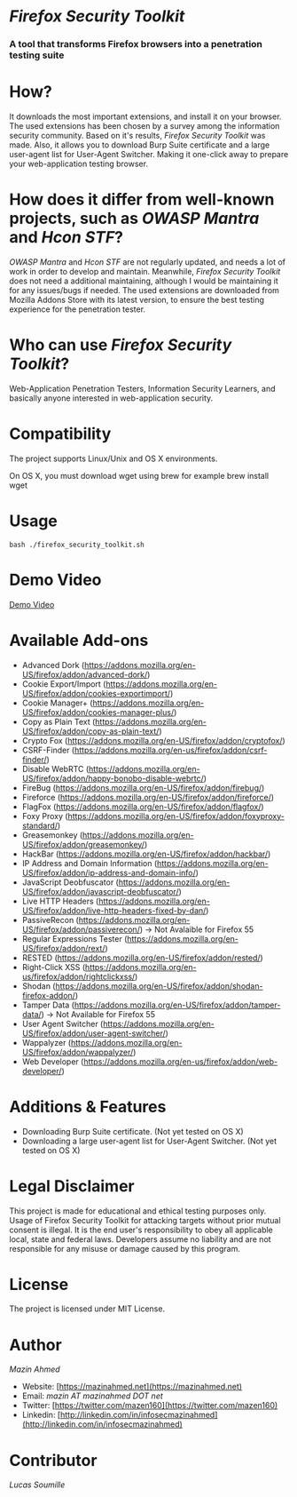 *Firefox Security Toolkit*
====================
### A tool that transforms Firefox browsers into a penetration testing suite ###


# How? #
It downloads the most important extensions, and install it on your browser. The used extensions has been chosen by a survey among the information security community. Based on it's results, *Firefox Security Toolkit* was made. Also, it allows you to download Burp Suite certificate and a large user-agent list for User-Agent Switcher. Making it one-click away to prepare your web-application testing browser.

# How does it differ from well-known projects, such as *OWASP Mantra* and *Hcon STF*? #
*OWASP Mantra* and *Hcon STF* are not regularly updated, and needs a lot of work in order to develop and maintain. Meanwhile, *Firefox Security Toolkit* does not need a additional maintaining, although I would be maintaining it for any issues/bugs if needed. The used extensions are downloaded from Mozilla Addons Store with its latest version, to ensure the best testing experience for the penetration tester.

# Who can use *Firefox Security Toolkit*? #
Web-Application Penetration Testers, Information Security Learners, and basically anyone interested in web-application security.

# Compatibility #
The project supports Linux/Unix and OS X environments.

On OS X, you must download wget using brew for example
    brew install wget

# Usage #
    bash ./firefox_security_toolkit.sh

# Demo Video #
[Demo Video](https://www.youtube.com/watch?v=0pD-tNrxrzY)

# Available Add-ons #
* Advanced Dork (https://addons.mozilla.org/en-US/firefox/addon/advanced-dork/)
* Cookie Export/Import (https://addons.mozilla.org/en-US/firefox/addon/cookies-exportimport/)
* Cookie Manager+ (https://addons.mozilla.org/en-US/firefox/addon/cookies-manager-plus/)
* Copy as Plain Text (https://addons.mozilla.org/en-US/firefox/addon/copy-as-plain-text/)
* Crypto Fox (https://addons.mozilla.org/en-US/firefox/addon/cryptofox/)
* CSRF-Finder (https://addons.mozilla.org/en-us/firefox/addon/csrf-finder/)
* Disable WebRTC (https://addons.mozilla.org/en-US/firefox/addon/happy-bonobo-disable-webrtc/)
* FireBug (https://addons.mozilla.org/en-US/firefox/addon/firebug/)
* Fireforce (https://addons.mozilla.org/en-US/firefox/addon/fireforce/)
* FlagFox (https://addons.mozilla.org/en-US/firefox/addon/flagfox/)
* Foxy Proxy (https://addons.mozilla.org/en-US/firefox/addon/foxyproxy-standard/)
* Greasemonkey (https://addons.mozilla.org/en-US/firefox/addon/greasemonkey/)
* HackBar (https://addons.mozilla.org/en-US/firefox/addon/hackbar/)
* IP Address and Domain Information (https://addons.mozilla.org/en-US/firefox/addon/ip-address-and-domain-info/)
* JavaScript Deobfuscator (https://addons.mozilla.org/en-US/firefox/addon/javascript-deobfuscator/)
* Live HTTP Headers (https://addons.mozilla.org/en-US/firefox/addon/live-http-headers-fixed-by-dan/)
* PassiveRecon (https://addons.mozilla.org/en-US/firefox/addon/passiverecon/) -> Not Avalaible for Firefox 55 
* Regular Expressions Tester (https://addons.mozilla.org/en-US/firefox/addon/rext/)
* RESTED (https://addons.mozilla.org/en-US/firefox/addon/rested/)
* Right-Click XSS (https://addons.mozilla.org/en-us/firefox/addon/rightclickxss/)
* Shodan (https://addons.mozilla.org/en-US/firefox/addon/shodan-firefox-addon/)
* Tamper Data (https://addons.mozilla.org/en-US/firefox/addon/tamper-data/) -> Not Available for Firefox 55
* User Agent Switcher (https://addons.mozilla.org/en-US/firefox/addon/user-agent-switcher/)
* Wappalyzer (https://addons.mozilla.org/en-US/firefox/addon/wappalyzer/)
* Web Developer (https://addons.mozilla.org/en-us/firefox/addon/web-developer/)

# Additions & Features #
* Downloading Burp Suite certificate. (Not yet tested on OS X)
* Downloading a large user-agent list for User-Agent Switcher. (Not yet tested on OS X)


# **Legal Disclaimer** #
This project is made for educational and ethical testing purposes only. Usage of Firefox Security Toolkit for attacking targets without prior mutual consent is illegal. It is the end user's responsibility to obey all applicable local, state and federal laws. Developers assume no liability and are not responsible for any misuse or damage caused by this program.


# **License** #
The project is licensed under MIT License.

# **Author** #
*Mazin Ahmed*
* Website: [https://mazinahmed.net](https://mazinahmed.net)
* Email: *mazin AT mazinahmed DOT net*
* Twitter: [https://twitter.com/mazen160](https://twitter.com/mazen160)
* Linkedin: [http://linkedin.com/in/infosecmazinahmed](http://linkedin.com/in/infosecmazinahmed)

# **Contributor** #
*Lucas Soumille*
